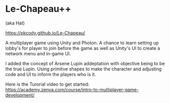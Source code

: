 # Le-Chapeau++
(aka Hat)

https://pkcody.github.io/Le-Chapeau/

A multiplayer game using Unity and Photon. A chance to learn setting up lobby's for player to join before the game as well as Unity's UI to create a network menu and in-game UI.

I added the concept of Arsene Lupin addeptation with objective being to be the true Lupin. Using primitve shapes to make the character and adjusting code and UI to inform the players who is it.

Here is the Turorial video to get started:  https://academy.zenva.com/course/intro-to-multiplayer-game-development/
